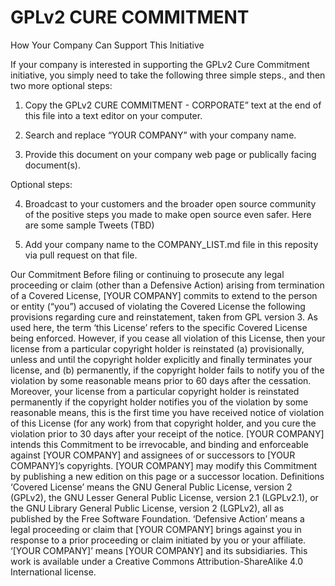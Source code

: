 # GPLv2 CURE COMMITMENT
How Your Company Can Support This Initiative


If your company is interested in supporting the GPLv2 Cure Commitment initiative, you simply need to take the following three simple steps., and then two more optional steps:

1) Copy  the GPLv2 CURE COMMITMENT - CORPORATE” text at the end of this file into a text editor on your computer.

2) Search and replace “YOUR COMPANY” with your company name.

3) Provide this document on your company web page or publically facing document(s). 

Optional steps:

4) Broadcast to your customers and the broader open source community of the positive steps you made to make open source even safer.  Here are some sample Tweets (TBD)

5) Add your company name to the COMPANY_LIST.md file in this reposity via pull request on that file. 





Our Commitment
Before filing or continuing to prosecute any legal proceeding or claim (other than a Defensive Action) arising from termination of a Covered License, [YOUR COMPANY] commits to extend to the person or entity (“you”) accused of violating the Covered License the following provisions regarding cure and reinstatement, taken from GPL version 3. As used here, the term ‘this License’ refers to the specific Covered License being enforced.
However, if you cease all violation of this License, then your license from a particular copyright holder is reinstated (a) provisionally, unless and until the copyright holder explicitly and finally terminates your license, and (b) permanently, if the copyright holder fails to notify you of the violation by some reasonable means prior to 60 days after the cessation.
Moreover, your license from a particular copyright holder is reinstated permanently if the copyright holder notifies you of the violation by some reasonable means, this is the first time you have received notice of violation of this License (for any work) from that copyright holder, and you cure the violation prior to 30 days after your receipt of the notice.
[YOUR COMPANY] intends this Commitment to be irrevocable, and binding and enforceable against [YOUR COMPANY] and assignees of or successors to [YOUR COMPANY]’s copyrights.
[YOUR COMPANY] may modify this Commitment by publishing a new edition on this page or a successor location.
Definitions
‘Covered License’ means the GNU General Public License, version 2 (GPLv2), the GNU Lesser General Public License, version 2.1 (LGPLv2.1), or the GNU Library General Public License, version 2 (LGPLv2), all as published by the Free Software Foundation.
‘Defensive Action’ means a legal proceeding or claim that [YOUR COMPANY] brings against you in response to a prior proceeding or claim initiated by you or your affiliate.
‘[YOUR COMPANY]’ means [YOUR COMPANY] and its subsidiaries.
This work is available under a Creative Commons Attribution-ShareAlike 4.0 International license.
